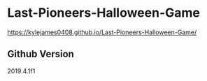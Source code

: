 # Last-Pioneers-Halloween-Game
https://kylejames0408.github.io/Last-Pioneers-Halloween-Game/


## Github Version
2019.4.1f1
